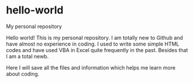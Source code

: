 # hello-world
My personal repository

Hello world!
This is my personal repository. I am totally new to Github and have almost no experience in coding. I used to write some simple HTML codes and have used VBA in Excel quite frequently in the past. Besides that I am a total newb.

Here I will save all the files and information which helps me learn more about coding.
